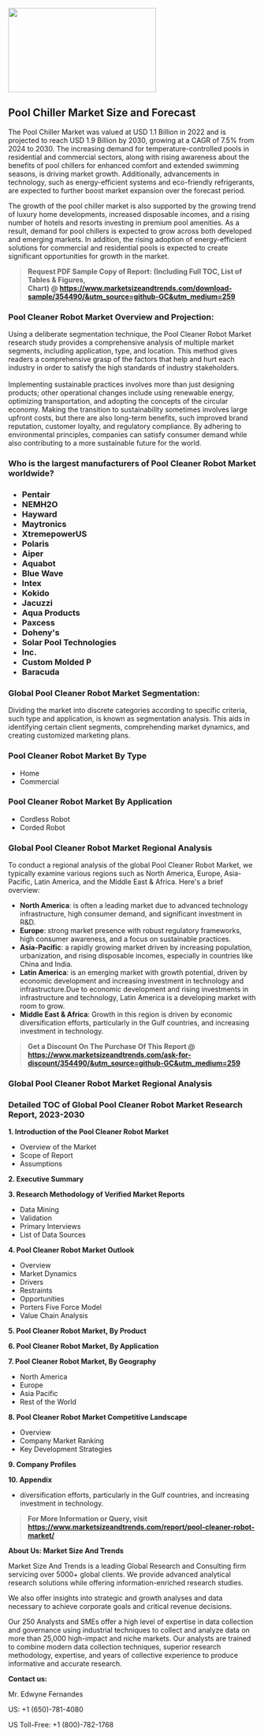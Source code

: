 <p><img class="alignnone size-medium wp-image-20088" src="https://ffe5etoiles.com/wp-content/uploads/2024/12/MST1-300x171.png" alt="" width="300" height="171" /></p><h2>Pool Chiller Market Size and Forecast</h2><p>The Pool Chiller Market was valued at USD 1.1 Billion in 2022 and is projected to reach USD 1.9 Billion by 2030, growing at a CAGR of 7.5% from 2024 to 2030. The increasing demand for temperature-controlled pools in residential and commercial sectors, along with rising awareness about the benefits of pool chillers for enhanced comfort and extended swimming seasons, is driving market growth. Additionally, advancements in technology, such as energy-efficient systems and eco-friendly refrigerants, are expected to further boost market expansion over the forecast period.</p><p>The growth of the pool chiller market is also supported by the growing trend of luxury home developments, increased disposable incomes, and a rising number of hotels and resorts investing in premium pool amenities. As a result, demand for pool chillers is expected to grow across both developed and emerging markets. In addition, the rising adoption of energy-efficient solutions for commercial and residential pools is expected to create significant opportunities for growth in the market.</p></p><blockquote id="" class=""><strong>Request PDF Sample Copy of Report: (Including Full TOC, List of Tables &amp; Figures, Chart)&nbsp;@&nbsp;<strong><a href="https://www.marketsizeandtrends.com/download-sample/354490/&utm_source=github-GC&utm_medium=259" target="_blank">https://www.marketsizeandtrends.com/download-sample/354490/&utm_source=github-GC&utm_medium=259</a></strong></strong></blockquote><h3 id="" class="">Pool Cleaner Robot Market&nbsp;Overview and Projection:</h3><p id="" class="">Using a deliberate segmentation technique, the Pool Cleaner Robot Market research study provides a comprehensive analysis of multiple market segments, including application, type, and location. This method gives readers a comprehensive grasp of the factors that help and hurt each industry in order to satisfy the high standards of industry stakeholders. <br /> <br />Implementing sustainable practices involves more than just designing products; other operational changes include using renewable energy, optimizing transportation, and adopting the concepts of the circular economy. Making the transition to sustainability sometimes involves large upfront costs, but there are also long-term benefits, such improved brand reputation, customer loyalty, and regulatory compliance. By adhering to environmental principles, companies can satisfy consumer demand while also contributing to a more sustainable future for the world.</p><h3 id="" class="">Who is the largest manufacturers of&nbsp;Pool Cleaner Robot Market worldwide?</h3><h3 class=""><p><ul><li>Pentair </li><li> NEMH2O </li><li> Hayward </li><li> Maytronics </li><li> XtremepowerUS </li><li> Polaris </li><li> Aiper </li><li> Aquabot </li><li> Blue Wave </li><li> Intex </li><li> Kokido </li><li> Jacuzzi </li><li> Aqua Products </li><li> Paxcess </li><li> Doheny's </li><li> Solar Pool Technologies </li><li> Inc. </li><li> Custom Molded P </li><li> Baracuda</li></ul></p></h3><h3 id="" class="">Global&nbsp;Pool Cleaner Robot Market Segmentation:</h3><p id="" class="">Dividing the market into discrete categories according to specific criteria, such type and application, is known as segmentation analysis. This aids in identifying certain client segments, comprehending market dynamics, and creating customized marketing plans.</p><h3 id="" class="">Pool Cleaner Robot Market&nbsp;By Type</h3><p><p><ul><li>Home</li><li> Commercial</p></li></ul></p></p><h3 id="" class="">Pool Cleaner Robot Market&nbsp;By Application</h3><p class=""><p><ul><li>Cordless Robot</li><li> Corded Robot</li></ul></p></p><h3 id="" class="">Global Pool Cleaner Robot Market Regional Analysis</h3><p id="" class="">To conduct a regional analysis of the global Pool Cleaner Robot Market, we typically examine various regions such as North America, Europe, Asia-Pacific, Latin America, and the Middle East &amp; Africa. Here's a brief overview:</p><ul><li><strong>North America</strong>: is often a leading market due to advanced technology infrastructure, high consumer demand, and significant investment in R&amp;D.</li><li><strong>Europe</strong>: strong market presence with robust regulatory frameworks, high consumer awareness, and a focus on sustainable practices.</li><li><strong>Asia-Pacific</strong>: a rapidly growing market driven by increasing population, urbanization, and rising disposable incomes, especially in countries like China and India.</li><li><strong>Latin America</strong>: is an emerging market with growth potential, driven by economic development and increasing investment in technology and infrastructure.Due to economic development and rising investments in infrastructure and technology, Latin America is a developing market with room to grow.</li><li><strong>Middle East &amp; Africa</strong>: Growth in this region is driven by economic diversification efforts, particularly in the Gulf countries, and increasing investment in technology.</li></ul><blockquote id="" class=""><strong>Get a Discount On The Purchase Of This Report @ <strong><a href="https://www.marketsizeandtrends.com/ask-for-discount/354490/&utm_source=github-GC&utm_medium=259" target="_blank">https://www.marketsizeandtrends.com/ask-for-discount/354490/&utm_source=github-GC&utm_medium=259</a></strong></strong></blockquote><h3 id="" class="">Global Pool Cleaner Robot Market Regional Analysis</h3><h3 id="" class="">Detailed TOC of Global Pool Cleaner Robot Market Research Report, 2023-2030</h3><p id="" class=""><strong>1. Introduction of the Pool Cleaner Robot Market</strong></p><ul><li>Overview of the Market</li><li>Scope of Report</li><li>Assumptions</li></ul><p id="" class=""><strong>2. Executive Summary</strong></p><p id="" class=""><strong>3. Research Methodology of Verified Market Reports</strong></p><ul><li>Data Mining</li><li>Validation</li><li>Primary Interviews</li><li>List of Data Sources</li></ul><p id="" class=""><strong>4. Pool Cleaner Robot Market Outlook</strong></p><ul><li>Overview</li><li>Market Dynamics</li><li>Drivers</li><li>Restraints</li><li>Opportunities</li><li>Porters Five Force Model</li><li>Value Chain Analysis</li></ul><p id="" class=""><strong>5. Pool Cleaner Robot Market, By Product</strong></p><p id="" class=""><strong>6. Pool Cleaner Robot Market, By Application</strong></p><p id="" class=""><strong>7. Pool Cleaner Robot Market, By Geography</strong></p><ul><li>North America</li><li>Europe</li><li>Asia Pacific</li><li>Rest of the World</li></ul><p id="" class=""><strong>8. Pool Cleaner Robot Market Competitive Landscape</strong></p><ul><li>Overview</li><li>Company Market Ranking</li><li>Key Development Strategies</li></ul><p id="" class=""><strong>9. Company Profiles</strong></p><p id="" class=""><strong>10. Appendix</strong></p><ul><li>diversification efforts, particularly in the Gulf countries, and increasing investment in technology.</li></ul><blockquote id="" class=""><strong>For More Information or Query, visit <strong><strong><a href="https://www.marketsizeandtrends.com/report/pool-cleaner-robot-market/" target="_blank">https://www.marketsizeandtrends.com/report/pool-cleaner-robot-market/</a></strong></strong></strong></blockquote><p id="" class=""><strong>About Us: Market Size And Trends</strong></p><p id="" class="">Market Size And Trends is a leading Global Research and Consulting firm servicing over 5000+ global clients. We provide advanced analytical research solutions while offering information-enriched research studies.</p><p id="" class="">We also offer insights into strategic and growth analyses and data necessary to achieve corporate goals and critical revenue decisions.</p><p id="" class="">Our 250 Analysts and SMEs offer a high level of expertise in data collection and governance using industrial techniques to collect and analyze data on more than 25,000 high-impact and niche markets. Our analysts are trained to combine modern data collection techniques, superior research methodology, expertise, and years of collective experience to produce informative and accurate research.</p><p id="" class=""><strong>Contact us:</strong></p><p id="" class="">Mr. Edwyne Fernandes</p><p id="" class="">US: +1 (650)-781-4080</p><p id="" class="">US Toll-Free: +1 (800)-782-1768</p>
